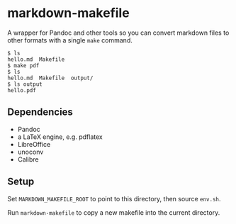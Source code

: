 markdown-makefile
=================

A wrapper for Pandoc and other tools so you can convert markdown files to other formats with a single `make` command.

    $ ls
    hello.md  Makefile
    $ make pdf
    $ ls
    hello.md  Makefile  output/
    $ ls output
    hello.pdf


Dependencies
------------

- Pandoc
- a LaTeX engine, e.g. pdflatex
- LibreOffice
- unoconv
- Calibre


Setup
-----

Set `MARKDOWN_MAKEFILE_ROOT` to point to this directory, then source `env.sh`.

Run `markdown-makefile` to copy a new makefile into the current directory.

